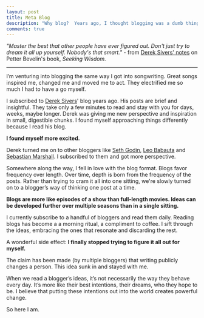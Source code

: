 ```yaml
---
layout: post
title: Meta Blog
description: "Why blog?  Years ago, I thought blogging was a dumb thing to do and even criticized bloggers.  Now here I am blogging.   Here's an attempt to reconcile the two views."
comments: true
---
```


*"Master the best that other people have ever figured out. Don't just try to dream it all up yourself. Nobody's that smart."* - from [Derek Sivers' notes](https://sivers.org/book/SeekingWisdom) on Petter Bevelin's book, *Seeking Wisdom.*

-----

I’m venturing  into blogging the same way I got into songwriting. Great songs inspired me, changed me and moved me to act. They electrified me so much I had to have a go myself.

I subscribed to [Derek Sivers](http://sivers.org)' blog years ago.  His posts are brief and insightful.  They take only a few minutes to read and stay with you for days, weeks, maybe longer.  Derek was giving me new perspective and inspiration in small, digestible chunks. I found myself approaching things differently because I read his blog.

**I found myself more excited.**

Derek turned me on to other bloggers like [Seth Godin](http://sethgodin.com), [Leo Babauta](http://zenhabits.net/about/) and [Sebastian Marshall](http://sebastianmarshall.com/).  I subscribed to them and got more perspective.

Somewhere along the way, I fell in love with the blog format. Blogs favor frequency over length. Over time, depth is born from the frequency of the posts. Rather than trying to cram it all into one sitting, we're slowly turned on to a blogger’s way of thinking one post at a time.

**Blogs are more like episodes of a show than full-length movies.  Ideas can be developed further over multiple seasons than in a single sitting.**

I currently subscribe to a handful of bloggers and read them daily.  Reading blogs has become a a morning ritual, a compliment to coffee.  I sift through the ideas, embracing the ones that resonate and discarding the rest.

A wonderful side effect: **I finally stopped trying to figure it all out for myself.**

The claim has been made (by multiple bloggers) that writing publicly changes a person. This idea sunk in and stayed with me.

When we read a blogger’s ideas, it’s not necessarily the way they behave every day.  It’s more like their best intentions, their dreams, who they hope to be. I believe that putting these intentions out into the world creates powerful change.

So here I am.

